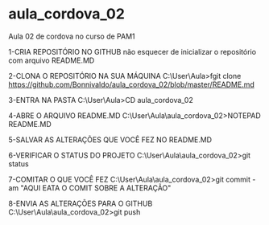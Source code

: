 # aula_cordova_02
Aula 02 de cordova no curso de PAM1

1-CRIA REPOSITÓRIO NO GITHUB
	não  esquecer de inicializar o repositório com arquivo README.MD

2-CLONA O REPOSITÓRIO NA SUA MÁQUINA
	C:\User\Aula>fgit clone https://github.com/Bonnivaldo/aula_cordova_02/blob/master/README.md

3-ENTRA NA PASTA
	C:\User\Aula>CD aula_cordova_02

4-ABRE O ARQUIVO README.MD
	C:\User\Aula\aula_cordova_02>NOTEPAD README.MD

5-SALVAR AS ALTERAÇÕES QUE VOCÊ FEZ NO README.MD

6-VERIFICAR O STATUS DO PROJETO
	C:\User\Aula\aula_cordova_02>git status

7-COMITAR O QUE VOCÊ FEZ
	C:\User\Aula\aula_cordova_02>git commit -am "AQUI EATA O COMIT SOBRE A ALTERAÇÃO"

8-ENVIA AS ALTERAÇÕES PARA O GITHUB
	C:\User\Aula\aula_cordova_02>git push 
